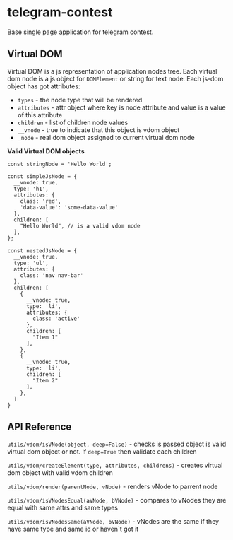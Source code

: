 # telegram-contest

Base single page application for telegram contest. 

## Virtual DOM

Virtual DOM is a js representation of application nodes tree. Each virtual dom node is a js object for
 `DOMElement` or
string for text node. Each js-dom object has got attributes:
  - `types` - the node type that will be rendered
  - `attributes` - attr object where key is node attribute and value is a value of this attribute
  - `children` - list of children node values
  - `__vnode` - true to indicate that this object is vdom object
  - `_node` - real dom object assigned to current virtual dom node
  
**Valid Virtual DOM objects**

```$js
const stringNode = 'Hello World';

const simpleJsNode = {
  __vnode: true,
  type: 'h1',
  attributes: {
    class: 'red',
    'data-value': 'some-data-value'
  },
  children: [
    "Hello World", // is a valid vdom node
  ],
};

const nestedJsNode = {
  __vnode: true,
  type: 'ul',
  attributes: {
    class: 'nav nav-bar'
  },
  children: [
    {
      __vnode: true,
      type: 'li',
      attributes: {
        class: 'active'
      },
      children: [
        "Item 1"
      ],
    },
    {
      __vnode: true,
      type: 'li',
      children: [
        "Item 2"
      ],
    },
  ]
}
```
  
## API Reference


`utils/vdom/isVNode(object, deep=False)` - checks is passed object is valid virtual dom object or not.
if `deep=True` then validate each children

`utils/vdom/createElement(type, attributes, childrens)` - creates virtual dom object with valid vdom children

`utils/vdom/render(parentNode, vNode)` - renders vNode to parrent node

`utils/vdom/isVNodesEqual(aVNode, bVNode)` - compares to vNodes they are equal with same attrs and same types

`utils/vdom/isVNodesSame(aVNode, bVNode)` - vNodes are the same if they have same type and same id or haven`t got it
